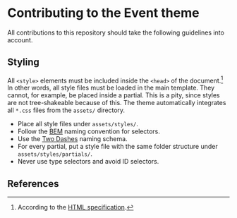 # Contributing to the Event theme

All contributions to this repository should take the following guidelines into
account.

## Styling

All `<style>` elements must be included inside the `<head>` of the
document.[^styleplacement] In other words, all style files must be loaded in the
main template. They cannot, for example, be placed inside a partial. This is a
pity, since styles are not tree-shakeable because of this. The theme
automatically integrates all `*.css` files from the `assets/` directory.

- Place all style files under `assets/styles/`.
- Follow the [BEM](https://getbem.com) naming convention for selectors.
- Use the [Two Dashes](https://bem.info/methodology/naming-convention/#two-dashes-style) naming schema.
- For every partial, put a style file with the same folder structure under
`assets/styles/partials/`.
- Never use type selectors and avoid ID selectors.

 
 ## References
 
 [^styleplacement]: According to the [HTML
 specification](https://html.spec.whatwg.org/multipage/semantics.html#the-style-element).